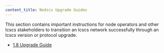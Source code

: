 ```yaml
---
content_title: Nodscs Upgrade Guides
---
```


This section contains important instructions for node operators and other lcscs stakeholders to transition an lcscs network successfully through an lcscs version or protocol upgrade.

* [1.8 Upgrade Guide](1.8-upgrade-guide.md)
